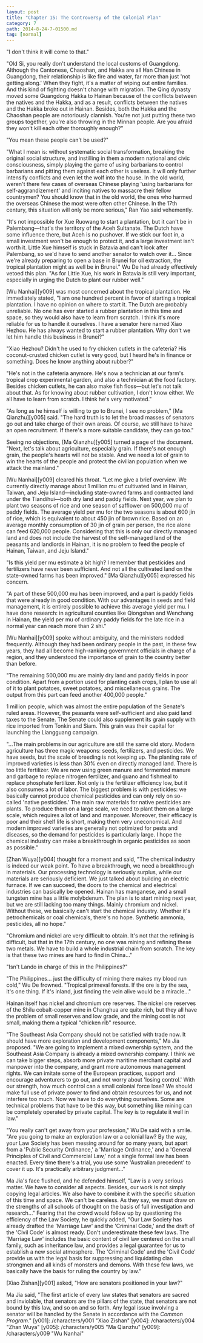 ```yaml
---
layout: post
title: "Chapter 15: The Controversy of the Colonial Plan"
category: 7
path: 2014-8-24-7-01500.md
tag: [normal]
---
```


"I don't think it will come to that."

"Old Si, you really don't understand the local customs of Guangdong. Although the Cantonese, Chaoshan, and Hakka are all Han Chinese in Guangdong, their relationship is like fire and water, far more than just 'not getting along.' When they fight, it's a matter of wiping out entire families. And this kind of fighting doesn't change with migration. The Qing dynasty moved some Guangdong Hakka to Hainan because of the conflicts between the natives and the Hakka, and as a result, conflicts between the natives and the Hakka broke out in Hainan. Besides, both the Hakka and the Chaoshan people are notoriously clannish. You're not just putting these two groups together, you're also throwing in the Minnan people. Are you afraid they won't kill each other thoroughly enough?"

"You mean these people can't be used?"

"What I mean is: without systematic social transformation, breaking the original social structure, and instilling in them a modern national and civic consciousness, simply playing the game of using barbarians to control barbarians and pitting them against each other is useless. It will only further intensify conflicts and even let the wolf into the house. In the old world, weren't there few cases of overseas Chinese playing 'using barbarians for self-aggrandizement' and inciting natives to massacre their fellow countrymen? You should know that in the old world, the ones who harmed the overseas Chinese the most were often other Chinese. In the 17th century, this situation will only be more serious," Ran Yao said vehemently.

"It's not impossible for Xue Ruowang to start a plantation, but it can't be in Palembang—that's the territory of the Aceh Sultanate. The Dutch have some influence there, but Aceh is no pushover. If we stick our foot in, a small investment won't be enough to protect it, and a large investment isn't worth it. Little Xue himself is stuck in Batavia and can't look after Palembang, so we'd have to send another senator to watch over it... Since we're already preparing to open a base in Brunei for oil extraction, the tropical plantation might as well be in Brunei." Wu De had already effectively vetoed this plan. "As for Little Xue, his work in Batavia is still very important, especially in urging the Dutch to plant our rubber well."

[Wu Nanhai][y009] was most concerned about the tropical plantation. He immediately stated, "I am one hundred percent in favor of starting a tropical plantation. I have no opinion on where to start it. The Dutch are probably unreliable. No one has ever started a rubber plantation in this time and space, so they would also have to learn from scratch. I think it's more reliable for us to handle it ourselves. I have a senator here named Xiao Hezhou. He has always wanted to start a rubber plantation. Why don't we let him handle this business in Brunei?"

"Xiao Hezhou? Didn't he used to fry chicken cutlets in the cafeteria? His coconut-crusted chicken cutlet is very good, but I heard he's in finance or something. Does he know anything about rubber?"

"He's not in the cafeteria anymore. He's now a technician at our farm's tropical crop experimental garden, and also a technician at the food factory. Besides chicken cutlets, he can also make fish floss—but let's not talk about that. As for knowing about rubber cultivation, I don't know either. We all have to learn from scratch. I think he's very motivated."

"As long as he himself is willing to go to Brunei, I see no problem," [Ma Qianzhu][y005] said. "The hard truth is to let the broad masses of senators go out and take charge of their own areas. Of course, we still have to have an open recruitment. If there's a more suitable candidate, they can go too."

Seeing no objections, [Ma Qianzhu][y005] turned a page of the document. "Next, let's talk about agriculture, especially grain. If there's not enough grain, the people's hearts will not be stable. And we need a lot of grain to win the hearts of the people and protect the civilian population when we attack the mainland."

[Wu Nanhai][y009] cleared his throat. "Let me give a brief overview. We currently directly manage about 1 million mu of cultivated land in Hainan, Taiwan, and Jeju Island—including state-owned farms and contracted land under the Tiandihui—both dry land and paddy fields. Next year, we plan to plant two seasons of rice and one season of safflower on 500,000 mu of paddy fields. The average yield per mu for the two seasons is about 600 jin of rice, which is equivalent to about 450 jin of brown rice. Based on an average monthly consumption of 30 jin of grain per person, the rice alone can feed 620,000 people. Considering that this is only our directly managed land and does not include the harvest of the self-managed land of the peasants and landlords in Hainan, it is no problem to feed the people of Hainan, Taiwan, and Jeju Island."

"Is this yield per mu estimate a bit high? I remember that pesticides and fertilizers have never been sufficient. And not all the cultivated land on the state-owned farms has been improved." [Ma Qianzhu][y005] expressed his concern.

"A part of these 500,000 mu has been improved, and a part is paddy fields that were already in good condition. With our advantages in seeds and field management, it is entirely possible to achieve this average yield per mu. I have done research: in agricultural counties like Qiongshan and Wenchang in Hainan, the yield per mu of ordinary paddy fields for the late rice in a normal year can reach more than 2 shi."

[Wu Nanhai][y009] spoke without ambiguity, and the ministers nodded frequently. Although they had been ordinary people in the past, in these few years, they had all become high-ranking government officials in charge of a region, and they understood the importance of grain to the country better than before.

"The remaining 500,000 mu are mainly dry land and paddy fields in poor condition. Apart from a portion used for planting cash crops, I plan to use all of it to plant potatoes, sweet potatoes, and miscellaneous grains. The output from this part can feed another 400,000 people."

1 million people, which was almost the entire population of the Senate's ruled areas. However, the peasants were self-sufficient and also paid land taxes to the Senate. The Senate could also supplement its grain supply with rice imported from Tonkin and Siam. This grain was their capital for launching the Liangguang campaign.

"...The main problems in our agriculture are still the same old story. Modern agriculture has three magic weapons: seeds, fertilizers, and pesticides. We have seeds, but the scale of breeding is not keeping up. The planting rate of improved varieties is less than 30% even on directly managed land. There is too little fertilizer. We are now using green manure and fermented manure and garbage to replace nitrogen fertilizer, and guano and fishmeal to replace phosphate fertilizer. Not only is the fertilizer efficiency low, but it also consumes a lot of labor. The biggest problem is with pesticides: we basically cannot produce chemical pesticides and can only rely on so-called 'native pesticides.' The main raw materials for native pesticides are plants. To produce them on a large scale, we need to plant them on a large scale, which requires a lot of land and manpower. Moreover, their efficacy is poor and their shelf life is short, making them very uneconomical. And modern improved varieties are generally not optimized for pests and diseases, so the demand for pesticides is particularly large. I hope the chemical industry can make a breakthrough in organic pesticides as soon as possible."

[Zhan Wuya][y004] thought for a moment and said, "The chemical industry is indeed our weak point. To have a breakthrough, we need a breakthrough in materials. Our processing technology is seriously surplus, while our materials are seriously deficient. We just talked about building an electric furnace. If we can succeed, the doors to the chemical and electrical industries can basically be opened. Hainan has manganese, and a small tungsten mine has a little molybdenum. The plan is to start mining next year, but we are still lacking too many things. Mainly chromium and nickel. Without these, we basically can't start the chemical industry. Whether it's petrochemicals or coal chemicals, there's no hope. Synthetic ammonia, pesticides, all no hope."

"Chromium and nickel are very difficult to obtain. It's not that the refining is difficult, but that in the 17th century, no one was mining and refining these two metals. We have to build a whole industrial chain from scratch. The key is that these two mines are hard to find in China..."

"Isn't Lando in charge of this in the Philippines?"

"The Philippines... just the difficulty of mining there makes my blood run cold," Wu De frowned. "Tropical primeval forests. If the ore is by the sea, it's one thing. If it's inland, just finding the vein alive would be a miracle..."

Hainan itself has nickel and chromium ore reserves. The nickel ore reserves of the Shilu cobalt-copper mine in Changhua are quite rich, but they all have the problem of small reserves and low grade, and the mining cost is not small, making them a typical "chicken rib" resource.

"The Southeast Asia Company should not be satisfied with trade now. It should have more exploration and development components," Ma Jia proposed. "We are going to implement a mixed ownership system, and the Southeast Asia Company is already a mixed ownership company. I think we can take bigger steps, absorb more private maritime merchant capital and manpower into the company, and grant more autonomous management rights. We can imitate some of the European practices, support and encourage adventurers to go out, and not worry about 'losing control.' With our strength, how much control can a small colonial force lose? We should make full use of private power to find and obtain resources for us, and not interfere too much. Now we have to do everything ourselves. Some are technical problems that have to be this way, but something like mining can be completely operated by private capital. The key is to regulate it well in law."

"You really can't get away from your profession," Wu De said with a smile. "Are you going to make an exploration law or a colonial law? By the way, your Law Society has been messing around for so many years, but apart from a 'Public Security Ordinance,' a 'Marriage Ordinance,' and a 'General Principles of Civil and Commercial Law,' not a single formal law has been enacted. Every time there's a trial, you use some 'Australian precedent' to cover it up. It's practically arbitrary judgment..."

Ma Jia's face flushed, and he defended himself, "Law is a very serious matter. We have to consider all aspects. Besides, our work is not simply copying legal articles. We also have to combine it with the specific situation of this time and space. We can't be careless. As they say, we must draw on the strengths of all schools of thought on the basis of full investigation and research..." Fearing that the crowd would follow up by questioning the efficiency of the Law Society, he quickly added, "Our Law Society has already drafted the 'Marriage Law' and the 'Criminal Code,' and the draft of the 'Civil Code' is almost ready. Don't underestimate these few laws. The 'Marriage Law' includes the basic content of civil law centered on the small family, such as inheritance law, and provides a legal guarantee for us to establish a new social atmosphere. The 'Criminal Code' and the 'Civil Code' provide us with the legal basis for suppressing and liquidating clan strongmen and all kinds of monsters and demons. With these few laws, we basically have the basis for ruling the country by law."

[Xiao Zishan][y001] asked, "How are senators positioned in your law?"

Ma Jia said, "The first article of every law states that senators are sacred and inviolable, that senators are the pillars of the state, that senators are not bound by this law, and so on and so forth. Any legal issue involving a senator will be handled by the Senate in accordance with the *Common Program*."
[y001]: /characters/y001 "Xiao Zishan"
[y004]: /characters/y004 "Zhan Wuya"
[y005]: /characters/y005 "Ma Qianzhu"
[y009]: /characters/y009 "Wu Nanhai"